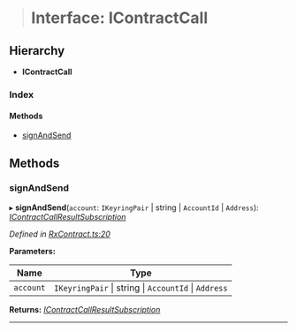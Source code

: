 > # Interface: IContractCall

## Hierarchy

* **IContractCall**

### Index

#### Methods

* [signAndSend](_rxcontract_.icontractcall.md#signandsend)

## Methods

###  signAndSend

▸ **signAndSend**(`account`: `IKeyringPair` | string | `AccountId` | `Address`): *[IContractCallResultSubscription](../modules/_rxcontract_.md#icontractcallresultsubscription)*

*Defined in [RxContract.ts:20](https://github.com/polkadot-js/api/blob/3b8db2e/packages/api-contract/src/RxContract.ts#L20)*

**Parameters:**

Name | Type |
------ | ------ |
`account` | `IKeyringPair` \| string \| `AccountId` \| `Address` |

**Returns:** *[IContractCallResultSubscription](../modules/_rxcontract_.md#icontractcallresultsubscription)*

___
